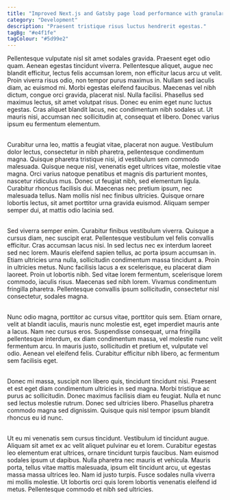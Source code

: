```yaml
---
title: "Improved Next.js and Gatsby page load performance with granular chunking"
category: "Development"
description: "Praesent tristique risus luctus hendrerit egestas."
tagBg: "#e4f1fe"
tagColour: "#5d99e2"
---
```


Pellentesque vulputate nisl sit amet sodales gravida. Praesent eget odio quam. Aenean egestas tincidunt viverra. Pellentesque aliquet, augue nec blandit efficitur, lectus felis accumsan lorem, non efficitur lacus arcu ut velit. Proin viverra risus odio, non tempor purus maximus in. Nullam sed iaculis diam, ac euismod mi. Morbi egestas eleifend faucibus. Maecenas vel nibh dictum, congue orci gravida, placerat nisl. Nulla facilisi. Phasellus sed maximus lectus, sit amet volutpat risus. Donec eu enim eget nunc luctus egestas. Cras aliquet blandit lacus, nec condimentum nibh sodales ut. Ut mauris nisi, accumsan nec sollicitudin at, consequat et libero. Donec varius ipsum eu fermentum elementum.<br /><br />

Curabitur urna leo, mattis a feugiat vitae, placerat non augue. Vestibulum dolor lectus, consectetur in nibh pharetra, pellentesque condimentum magna. Quisque pharetra tristique nisi, id vestibulum sem commodo malesuada. Quisque neque nisl, venenatis eget ultrices vitae, molestie vitae magna. Orci varius natoque penatibus et magnis dis parturient montes, nascetur ridiculus mus. Donec ut feugiat nibh, sed elementum ligula. Curabitur rhoncus facilisis dui. Maecenas nec pretium ipsum, nec malesuada tellus. Nam mollis nisl nec finibus ultricies. Quisque ornare lobortis lectus, sit amet porttitor urna gravida euismod. Aliquam semper semper dui, at mattis odio lacinia sed.<br /><br />

Sed viverra semper enim. Curabitur finibus vestibulum viverra. Quisque a cursus diam, nec suscipit erat. Pellentesque vestibulum vel felis convallis efficitur. Cras accumsan lacus nisi. In sed lectus nec ex interdum laoreet sed nec lorem. Mauris eleifend sapien tellus, ac porta ipsum accumsan in. Etiam ultricies urna nulla, sollicitudin condimentum massa tincidunt a. Proin in ultricies metus. Nunc facilisis lacus a ex scelerisque, eu placerat diam laoreet. Proin ut lobortis nibh. Sed vitae lorem fermentum, scelerisque lorem commodo, iaculis risus. Maecenas sed nibh lorem. Vivamus condimentum fringilla pharetra. Pellentesque convallis ipsum sollicitudin, consectetur nisl consectetur, sodales magna.<br /><br />

Nunc odio magna, porttitor ac cursus vitae, porttitor quis sem. Etiam ornare, velit at blandit iaculis, mauris nunc molestie est, eget imperdiet mauris ante a lacus. Nam nec cursus eros. Suspendisse consequat, urna fringilla pellentesque interdum, ex diam condimentum massa, vel molestie nunc velit fermentum arcu. In mauris justo, sollicitudin et pretium et, vulputate vel odio. Aenean vel eleifend felis. Curabitur efficitur nibh libero, ac fermentum sem facilisis eget.<br /><br />

Donec mi massa, suscipit non libero quis, tincidunt tincidunt nisi. Praesent et est eget diam condimentum ultricies in sed magna. Morbi tristique ac purus ac sollicitudin. Donec maximus facilisis diam eu feugiat. Nulla et nunc sed lectus molestie rutrum. Donec sed ultricies libero. Phasellus pharetra commodo magna sed dignissim. Quisque quis nisl tempor ipsum blandit rhoncus eu id nunc.<br /><br />

Ut eu mi venenatis sem cursus tincidunt. Vestibulum id tincidunt augue. Aliquam sit amet ex ac velit aliquet pulvinar eu et lorem. Curabitur egestas leo elementum erat ultrices, ornare tincidunt turpis faucibus. Nam euismod sodales ipsum ut dapibus. Nulla pharetra nec mauris et vehicula. Mauris porta, tellus vitae mattis malesuada, ipsum elit tincidunt arcu, ut egestas massa massa ultrices leo. Nam id justo turpis. Fusce sodales nulla viverra mi mollis molestie. Ut lobortis orci quis lorem lobortis venenatis eleifend id metus. Pellentesque commodo et nibh sed ultricies.
